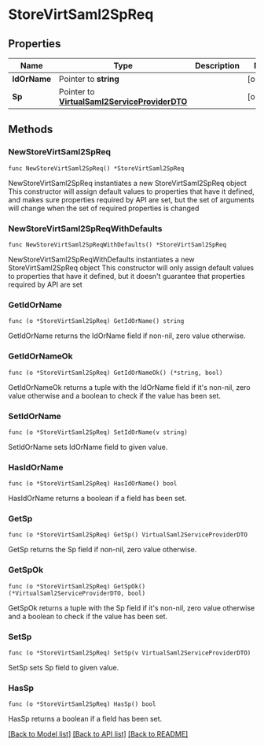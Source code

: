 # StoreVirtSaml2SpReq

## Properties

Name | Type | Description | Notes
------------ | ------------- | ------------- | -------------
**IdOrName** | Pointer to **string** |  | [optional] 
**Sp** | Pointer to [**VirtualSaml2ServiceProviderDTO**](VirtualSaml2ServiceProviderDTO.md) |  | [optional] 

## Methods

### NewStoreVirtSaml2SpReq

`func NewStoreVirtSaml2SpReq() *StoreVirtSaml2SpReq`

NewStoreVirtSaml2SpReq instantiates a new StoreVirtSaml2SpReq object
This constructor will assign default values to properties that have it defined,
and makes sure properties required by API are set, but the set of arguments
will change when the set of required properties is changed

### NewStoreVirtSaml2SpReqWithDefaults

`func NewStoreVirtSaml2SpReqWithDefaults() *StoreVirtSaml2SpReq`

NewStoreVirtSaml2SpReqWithDefaults instantiates a new StoreVirtSaml2SpReq object
This constructor will only assign default values to properties that have it defined,
but it doesn't guarantee that properties required by API are set

### GetIdOrName

`func (o *StoreVirtSaml2SpReq) GetIdOrName() string`

GetIdOrName returns the IdOrName field if non-nil, zero value otherwise.

### GetIdOrNameOk

`func (o *StoreVirtSaml2SpReq) GetIdOrNameOk() (*string, bool)`

GetIdOrNameOk returns a tuple with the IdOrName field if it's non-nil, zero value otherwise
and a boolean to check if the value has been set.

### SetIdOrName

`func (o *StoreVirtSaml2SpReq) SetIdOrName(v string)`

SetIdOrName sets IdOrName field to given value.

### HasIdOrName

`func (o *StoreVirtSaml2SpReq) HasIdOrName() bool`

HasIdOrName returns a boolean if a field has been set.

### GetSp

`func (o *StoreVirtSaml2SpReq) GetSp() VirtualSaml2ServiceProviderDTO`

GetSp returns the Sp field if non-nil, zero value otherwise.

### GetSpOk

`func (o *StoreVirtSaml2SpReq) GetSpOk() (*VirtualSaml2ServiceProviderDTO, bool)`

GetSpOk returns a tuple with the Sp field if it's non-nil, zero value otherwise
and a boolean to check if the value has been set.

### SetSp

`func (o *StoreVirtSaml2SpReq) SetSp(v VirtualSaml2ServiceProviderDTO)`

SetSp sets Sp field to given value.

### HasSp

`func (o *StoreVirtSaml2SpReq) HasSp() bool`

HasSp returns a boolean if a field has been set.


[[Back to Model list]](../README.md#documentation-for-models) [[Back to API list]](../README.md#documentation-for-api-endpoints) [[Back to README]](../README.md)


